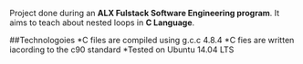 Project done during an **ALX Fulstack Software Engineering program**. It aims to teach about nested loops in **C Language**.

##Technologoies
*C files are compiled using g.c.c 4.8.4
*C fies are written iacording to the c90 standard 
*Tested on Ubuntu 14.04 LTS 
